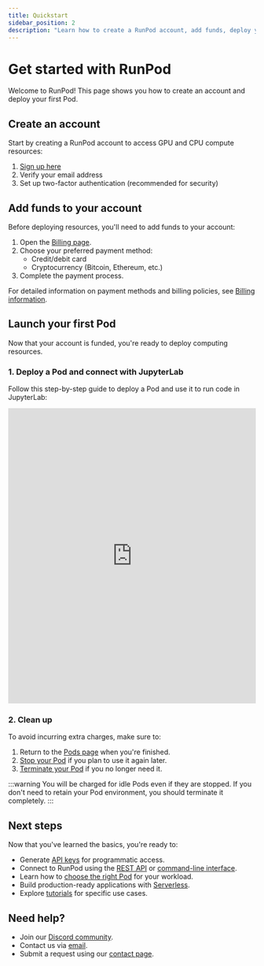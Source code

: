 ```yaml
---
title: Quickstart
sidebar_position: 2
description: "Learn how to create a RunPod account, add funds, deploy your first GPU or CPU Pod, and explore next steps for API keys, Serverless deployment, and connecting via CLI or REST API."
---
```


# Get started with RunPod

Welcome to RunPod! This page shows you how to create an account and deploy your first Pod.

## Create an account

Start by creating a RunPod account to access GPU and CPU compute resources:

1. [Sign up here](https://www.runpod.io/console/signup)
2. Verify your email address
3. Set up two-factor authentication (recommended for security)

## Add funds to your account

Before deploying resources, you'll need to add funds to your account:

1. Open the [Billing page](https://www.runpod.io/console/user/billing).
2. Choose your preferred payment method:
   - Credit/debit card
   - Cryptocurrency (Bitcoin, Ethereum, etc.)
3. Complete the payment process.

For detailed information on payment methods and billing policies, see [Billing information](/get-started/billing-information).

## Launch your first Pod

Now that your account is funded, you're ready to deploy computing resources.

### 1. Deploy a Pod and connect with JupyterLab

Follow this step-by-step guide to deploy a Pod and use it to run code in JupyterLab:

<iframe
  src="https://app.tango.us/app/embed/e494032e-b628-45d6-a134-fd86bb76b668"
  sandbox="allow-scripts allow-top-navigation-by-user-activation allow-popups allow-same-origin"
  security="restricted"
  title="Deploy your first pod"
  width="100%"
  height="600px"
  referrerpolicy="strict-origin-when-cross-origin"
  frameborder="0"
  allowfullscreen
></iframe>

### 2. Clean up

To avoid incurring extra charges, make sure to:

1. Return to the [Pods page](https://www.runpod.io/console/pods) when you're finished.
2. [Stop your Pod](/pods/manage-pods#stop-a-pod) if you plan to use it again later.
3. [Terminate your Pod](/pods/manage-pods#terminate-a-pod) if you no longer need it.

:::warning
You will be charged for idle Pods even if they are stopped. If you don't need to retain your Pod environment, you should terminate it completely.
:::

## Next steps

Now that you've learned the basics, you're ready to:

- Generate [API keys](/get-started/api-keys) for programmatic access.
- Connect to RunPod using the [REST API](https://rest.runpod.io/v1/docs) or [command-line interface](/runpodctl/overview).
- Learn how to [choose the right Pod](/pods/choose-a-pod) for your workload.
- Build production-ready applications with [Serverless](/serverless/get-started).
- Explore [tutorials](/tutorials/overview) for specific use cases.

## Need help?

- Join our [Discord community](https://discord.gg/cUpRmau42V).
- Contact us via [email](mailto:help@runpod.io).
- Submit a request using our [contact page](https://contact.runpod.io/hc/requests/new).